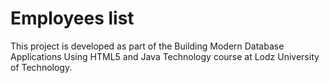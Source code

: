 # Employees list

This project is developed as part of the Building Modern Database Applications Using HTML5 and Java Technology course at Lodz University of Technology.
